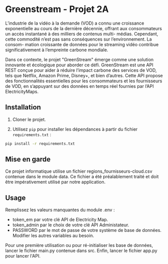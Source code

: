 # Greenstream - Projet 2A

L’industrie de la vidéo à la demande (VOD) a connu une croissance exponentielle au cours de la
dernière décennie, offrant aux consommateurs un accès instantané à des milliers de contenus multi-
médias. Cependant, cette commodité n’est pas sans conséquences sur l’environnement. La consom-
mation croissante de données pour le streaming vidéo contribue significativement à l’empreinte
carbone mondiale.

Dans ce contexte, le projet "GreenStream" émerge comme une solution innovante et écologique pour
aborder ce défi. GreenStream est une API REST conçue pour aider à réduire l’impact carbone des
services de VOD, tels que Netflix, Amazon Prime, Disney+, et bien d’autres. Cette API propose des
fonctionnalités essentielles pour les consommateurs et les fournisseurs de VOD, en s’appuyant sur
des données en temps réel fournies par l’API ElectricityMaps.

## Installation

1. Cloner le projet.

2. Utilisez `pip` pour installer les dépendances à partir du fichier `requirements.txt` :
```bash
pip install -r requirements.txt
```

## Mise en garde

Ce projet informatique utilise un fichier regions_fournisseurs-cloud.csv contenue dans le module data.
Ce fichier a été préalablement traité et doit être impérativement utilisé par notre application.

## Usage

Remplissez les valeurs manquantes du module .env :
- token_em par votre clé API de Electricity Map.
- token_admin par le choix de votre clé API Administateur.
- PASSWORD par le mot de passe de votre système de base de données.
Modifier les autres variables au besoin. 

Pour une première utilisation ou pour ré-initialiser les base de données,
lancer le fichier main.py contenue dans src.
Enfin, lancer le fichier app.py pour lancer l'API.
